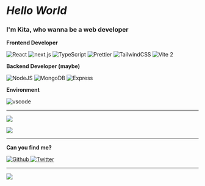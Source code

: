  <body>
<h1>
  <b><i>Hello World</i></b>
</h1>
<h3>
  <b>I'm Kita, who wanna be a web developer </b>
</h3>
<picture>
  <source
    srcset="
      https://github-readme-stats.vercel.app/api?username=kita1510&show_icons=true&theme=dark
    "
    media="(prefers-color-scheme: dark)"
  />
  <source
    srcset="
      https://github-readme-stats.vercel.app/api?username=kita1510&show_icons=true
    "
    media="(prefers-color-scheme: light), (prefers-color-scheme: no-preference)"
  />
</picture>


  <p><strong>Frontend Developer</strong></p>
  <p>
  <img
    alt="React"
    src="https://img.shields.io/badge/-React-45b8d8?style=flat-square&logo=react&logoColor=white"
  />
  <img
    alt="next.js"
    src="https://img.shields.io/badge/-Next.js-000000?style=flat-square&logo=next.js&logoColor=white"
  />
  <img
    alt="TypeScript"
    src="https://img.shields.io/badge/-TypeScript-007ACC?style=flat-square&logo=typescript&logoColor=white"
  />
  <img
    alt="Prettier"
    src="https://img.shields.io/badge/-Prettier-F7B93E?style=flat-square&logo=prettier&logoColor=white"
  />
  <img
    alt="TailwindCSS"
    src="https://img.shields.io/badge/-tailwindcss-50B3D0?style=flat-square&logo=tailwindcss&logoColor=white"
  />
  <img
    alt="Vite 2"
    src="https://img.shields.io/badge/-Vite-81A3F9?style=flat-square&logo=vite&logoColor=white"
  />
  <!-- <img alt="Vue 3" src="https://img.shields.io/badge/-Vue-5BA17F?style=flat-square&logo=vue.js&logoColor=white" /> -->
</p>
<p><strong>Backend Developer (maybe)</strong></p>
<p>
  <img
    alt="NodeJS"
    src="https://img.shields.io/badge/-NodeJS-43853d?style=flat-square&logo=Node.js&logoColor=white"
  />
  <img
    alt="MongoDB"
    src="https://img.shields.io/badge/-MongoDB-13aa52?style=flat-square&logo=mongodb&logoColor=white"
  />
  <img
    alt="Express"
    src="https://img.shields.io/badge/-express-13aa52?style=flat-square&logo=express&logoColor=white"
  />
</p>

<p><strong>Environment</strong></p>
<p>
  <img
    alt="vscode"
    src="https://img.shields.io/badge/Visual%20Studio%20Code-blue?style=flat-square&logo=visual-studio-code&logoColor=ffffff"
  />
</p>
<hr/>

<p>
 <img
  src="https://github-readme-stats.vercel.app/api?username=kita1510&show_icons=true&theme=dark&hide_border=false"
  align=""
/>
<!--  <img
  src="https://github-readme-streak-stats.herokuapp.com/?user=kita1510&theme=dark&hide_border=false"
  align=""
/> -->

</p>
  <img
  src="https://github-readme-stats.vercel.app/api/top-langs/?username=kita1510&theme=dark&hide_border=false&include_all_commits=false&count_private=false&layout=compact"
  align=""
/>



<hr/>
<p><strong>Can you find me?</strong></p>
<p>
  <a href="https://github.com/kita1510" target="_blank"
    ><img
      alt="Github"
      src="https://img.shields.io/badge/GitHub-%2312100E.svg?&style=for-the-badge&logo=Github&logoColor=white"
  />
  </a>
  <a href="https://x.com/xayah_miku" target="_blank"
    ><img
      alt="Twitter"
      src="https://img.shields.io/badge/twitter-%231DA1F2.svg?&style=for-the-badge&logo=twitter&logoColor=white" />
   </a>


</p>
<hr/>
<a href="https://visitcount.itsvg.in">
  <img src="https://visitcount.itsvg.in/api?id=kita1510&label=Profile%20Views&color=4&icon=6&pretty=false" />
</a>
  </body>
